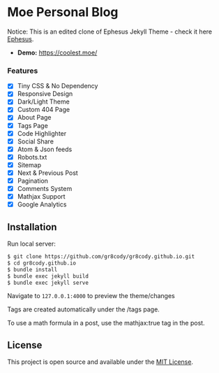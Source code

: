 # Moe Personal Blog

Notice: This is an edited clone of Ephesus Jekyll Theme - check it here [Ephesus](https://github.com/onepase/Ephesus).

- **Demo:** https://coolest.moe/

### Features

- [x] Tiny CSS & No Dependency
- [x] Responsive Design
- [x] Dark/Light Theme
- [x] Custom 404 Page
- [x] About Page
- [x] Tags Page
- [x] Code Highlighter
- [x] Social Share
- [x] Atom & Json feeds
- [x] Robots.txt
- [x] Sitemap
- [x] Next & Previous Post
- [x] Pagination
- [x] Comments System
- [x] Mathjax Support
- [x] Google Analytics

## Installation

Run local server:

```bash
$ git clone https://github.com/gr8cody/gr8cody.github.io.git
$ cd gr8cody.github.io
$ bundle install
$ bundle exec jekyll build
$ bundle exec jekyll serve
```

Navigate to `127.0.0.1:4000` to preview the theme/changes

Tags are created automatically under the /tags page.

To use a math formula in a post, use the mathjax:true tag in the post.

## License

This project is open source and available under the [MIT License](LICENSE.md).

